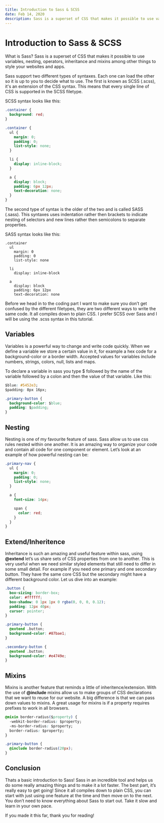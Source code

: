 ```yaml
---
title: Introduction to Sass & SCSS
date: Feb 14, 2020
description: Sass is a superset of CSS that makes it possible to use variables, nesting, operators, inheritance and mixing among other things to style your websites and apps...
---
```


# Introduction to Sass & SCSS

What is Sass? Sass is a superset of CSS that makes it possible to use variables, nesting,
operators, inheritance and mixins among other things to style your websites and apps.

Sass support two different types of syntaxes. Each one can load the other so it is
up to you to decide what to use. The first is known as SCSS (.scss), it's an extension of the CSS syntax.
This means that every single line of CSS is supported in the SCSS filetype.

SCSS syntax looks like this:

```css
.container {
  background: red;
}
```

```css
.container {
  ul {
    margin: 0;
    padding: 0;
    list-style: none;
  }

  li {
    display: inline-block;
  }

  a {
    display: block;
    padding: 6px 12px;
    text-decoration: none;
  }
}
```

The second type of syntax is the older of the two and is called SASS (.sass).
This syntaxes uses indentation rather then brackets to indicate nesting of
selectors and new lines rather then semicolons to separate properties.

SASS syntax looks like this:

```
.container
  ul
    margin: 0
    padding: 0
    list-style: none

  li
    display: inline-block

  a
    display: block
    padding: 6px 12px
    text-decoration: none
```

Before we head in to the coding part I want to make sure you don’t get confused by the different
filetypes, they are two different ways to write the same code. It all compiles down to plain CSS.
I prefer SCSS over Sass and I will be using the .scss syntax in this tutorial.

## Variables

Variables is a powerful way to change and write code quickly. When we define a variable we store a certain value in it, for example a hex code for a background-color or a border width. Accepted values for variables include numbers, strings, colors, null, lists and maps.

To declare a variable in sass you type $ followed by the name of the variable followed by a colon and then the value of that variable. Like this:

```css
$blue: #5452e3;
$padding: 8px 16px;

.primary-button {
  background-color: $blue;
  padding: $padding;
}
```

## Nesting

Nesting is one of my favourite feature of sass. Sass allow us to use css rules nested within one another. It is an amazing way to organize your code and contain all code for one component or element. Let’s look at an example of how powerful nesting can be:

```css
.primary-nav {
  ul {
    margin: 0;
    padding: 0;
    list-style: none;
  }

  a {
    font-size: 14px;

    span {
      color: red;
    }
  }
}
```

## Extend/Inheritence

Inheritance is such an amazing and useful feature within sass, using **@extend** let’s us share sets of CSS properties from one to another. This is very useful when we need similar styled elements that still need to differ in some small detail. For example if you need one primary and one secondary button. They have the same core CSS but the secondary might have a different background color. Let us dive into an example:

```css
.button {
  box-sizing: border-box;
  color: #ffffff;
  box-shadow: 0 1px 1px 0 rgba(0, 0, 0, 0.12);
  padding: 12px 40px;
  cursor: pointer;
}

.primary-button {
  @extend .button;
  background-color: #87bae1;
}

.secondary-button {
  @extend .button;
  background-color: #e4749e;
}
```

## Mixins

Mixins is another feature that reminds a little of inheritence/extension. With the use of **@include** mixins allow us to make groups of CSS declarations that we want to reuse for our website. A big difference is that we can pass down values to mixins. A great usage for mixins is if a property requires prefixes to work in all browsers.

```css
@mixin border-radius($property) {
  -webkit-border-radius: $property;
  -ms-border-radius: $property;
  border-radius: $property;
}

.primary-button {
  @include border-radius(20px);
}
```

## Conclusion

Thats a basic introduction to Sass! Sass in an incredible tool and helps us do some really amazing things and to make it a lot faster. The best part, it’s really easy to get going! Since it all compiles down to plain CSS, you can start with just using one feature at the time and then move on to the next. You don’t need to know everything about Sass to start out. Take it slow and learn in your own pace.

If you made it this far, thank you for reading!

